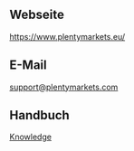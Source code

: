 ## Webseite
 
https://www.plentymarkets.eu/
 
## E-Mail
 
support@plentymarkets.com

## Handbuch

<a href="https://knowledge.plentymarkets.com/omni-channel/multi-channel/mercateo" target="_blank">Knowledge</a>